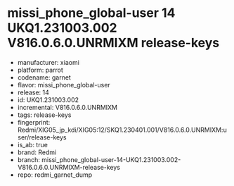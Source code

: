 # missi_phone_global-user 14 UKQ1.231003.002 V816.0.6.0.UNRMIXM release-keys
- manufacturer: xiaomi
- platform: parrot
- codename: garnet
- flavor: missi_phone_global-user
- release: 14
- id: UKQ1.231003.002
- incremental: V816.0.6.0.UNRMIXM
- tags: release-keys
- fingerprint: Redmi/XIG05_jp_kdi/XIG05:12/SKQ1.230401.001/V816.0.6.0.UNRMIXM:user/release-keys
- is_ab: true
- brand: Redmi
- branch: missi_phone_global-user-14-UKQ1.231003.002-V816.0.6.0.UNRMIXM-release-keys
- repo: redmi_garnet_dump
